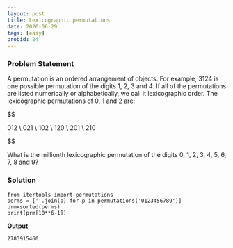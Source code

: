 ```yaml
---
layout: post
title: Lexicographic permutations
date: 2020-06-29
tags: [easy]
probid: 24
---
```


### Problem Statement

A permutation is an ordered arrangement of objects. For example, 3124 is one possible permutation of the digits 1, 2, 3 and 4. If all of the permutations are listed numerically or alphabetically, we call it lexicographic order. The lexicographic permutations of 0, 1 and 2 are:

$$

012 \ 021 \ 102 \ 120 \ 201 \ 210

$$


What is the millionth lexicographic permutation of the digits 0, 1, 2, 3, 4, 5, 6, 7, 8 and 9?


### Solution

```
from itertools import permutations
perms = [''.join(p) for p in permutations('0123456789')]
prm=sorted(perms)
print(prm[10**6-1]) 
```

**Output**

```
2783915460
```
